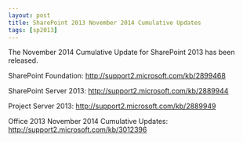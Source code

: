 ```yaml
---
layout: post
title: SharePoint 2013 November 2014 Cumulative Updates
tags: [sp2013]
---
```


The November 2014 Cumulative Update for SharePoint 2013 has been released.

SharePoint Foundation: <http://support2.microsoft.com/kb/2899468>

SharePoint Server 2013: <http://support2.microsoft.com/kb/2889944>

Project Server 2013: <http://support2.microsoft.com/kb/2889949>

Office 2013 November 2014 Cumulative Updates: <http://support2.microsoft.com/kb/3012396>